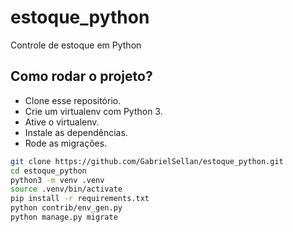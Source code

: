 # estoque_python
Controle de estoque em Python

## Como rodar o projeto?

* Clone esse repositório.
* Crie um virtualenv com Python 3.
* Ative o virtualenv.
* Instale as dependências.
* Rode as migrações.

```bash
git clone https://github.com/GabrielSellan/estoque_python.git
cd estoque_python
python3 -m venv .venv
source .venv/bin/activate
pip install -r requirements.txt
python contrib/env_gen.py
python manage.py migrate
```
